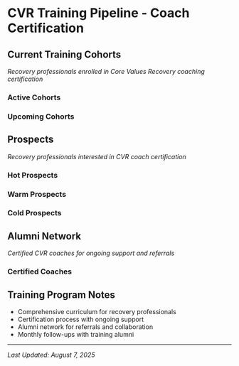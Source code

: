 # CVR Training Pipeline - Coach Certification

## Current Training Cohorts
*Recovery professionals enrolled in Core Values Recovery coaching certification*

### Active Cohorts


### Upcoming Cohorts


## Prospects
*Recovery professionals interested in CVR coach certification*

### Hot Prospects


### Warm Prospects


### Cold Prospects


## Alumni Network
*Certified CVR coaches for ongoing support and referrals*

### Certified Coaches


## Training Program Notes
- Comprehensive curriculum for recovery professionals
- Certification process with ongoing support
- Alumni network for referrals and collaboration
- Monthly follow-ups with training alumni

---
*Last Updated: August 7, 2025*
